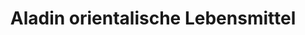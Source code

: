 ---
title: "Aladin orientalische Lebensmittel"
url: /deggendorf/aladin-orientalische-lebensmittel/
shop: Lebensmittel
---